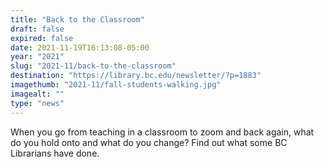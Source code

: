 ```yaml
---
title: "Back to the Classroom"
draft: false
expired: false
date: 2021-11-19T16:13:08-05:00
year: "2021"
slug: "2021-11/back-to-the-classroom"
destination: "https://library.bc.edu/newsletter/?p=1883"
imagethumb: "2021-11/fall-students-walking.jpg"
imagealt: ""
type: "news"
---
```


When you go from teaching in a classroom to zoom and back again, what do you hold onto and what do you change? Find out what some BC Librarians have done.